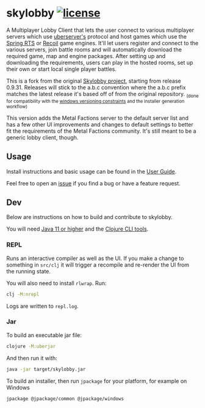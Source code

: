 # skylobby [![license](https://img.shields.io/github/license/skynet-gh/skylobby)](LICENSE)

A Multiplayer Lobby Client that lets the user connect to various multiplayer servers which use [uberserver's](https://github.com/spring/uberserver) protocol and host games which use the [Spring RTS](https://springrts.com/) or [Recoil](https://beyond-all-reason.github.io/spring/) game engines. It'll let users register and connect to the various servers, join battle rooms and will automatically download the required game, map and engine packages. After setting up and downloading the requirements, users can play in the hosted rooms, set up their own or start local single player battles.

This is a fork from the original [Skylobby project](https://github.com/skynet-gh/skylobby/), starting from release 0.9.31. Releases will stick to the a.b.c<XXX> convention where the a.b.c prefix matches the latest release it's based off of from the original repository.
<sub>(done for compatibility with the [windows versioning constraints](https://stackoverflow.com/a/52414691) and the installer generation workflow)</sub>

This version adds the Metal Factions server to the default server list and has a few other UI improvements and changes to default settings to better fit the requirements of the Metal Factions community. It's still meant to be a generic lobby client, though.

## Usage

Install instructions and basic usage can be found in the [User Guide](https://github.com/skynet-gh/skylobby/wiki/User-Guide).

Feel free to open an [issue](https://github.com/springraaar/skylobby/issues) if you find a bug or have a feature request.

## Dev

Below are instructions on how to build and contribute to skylobby.

You will need [Java 11 or higher](https://adoptium.net/) and the [Clojure CLI tools](https://clojure.org/guides/getting_started#_clojure_installer_and_cli_tools).

### REPL

Runs an interactive compiler as well as the UI. If you make a change to something in `src/clj` it will trigger a recompile and re-render the UI from the running state.

You will also need to install `rlwrap`. Run:

```bash
clj -M:nrepl
```

Logs are written to `repl.log`.

### Jar

To build an executable jar file:

```bash
clojure -M:uberjar
```

And then run it with:

```bash
java -jar target/skylobby.jar
```

To build an installer, then run `jpackage` for your platform, for example on Windows

```bash
jpackage @jpackage/common @jpackage/windows
```
